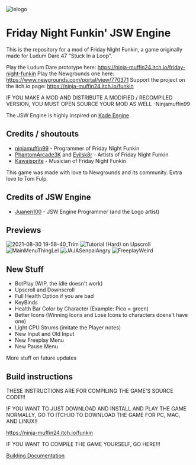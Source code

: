 ![lelogo](https://user-images.githubusercontent.com/65170591/131541948-3d792876-8f49-4430-9892-0e317cb77c93.png)

# Friday Night Funkin' JSW Engine

This is the repository for a mod of Friday Night Funkin, a game originally made for Ludum Dare 47 "Stuck In a Loop".

Play the Ludum Dare prototype here: https://ninja-muffin24.itch.io/friday-night-funkin
Play the Newgrounds one here: https://www.newgrounds.com/portal/view/770371
Support the project on the itch.io page: https://ninja-muffin24.itch.io/funkin

IF YOU MAKE A MOD AND DISTRIBUTE A MODIFIED / RECOMPILED VERSION, YOU MUST OPEN SOURCE YOUR MOD AS WELL
                                                                                -Ninjamuffin99

The JSW Engine is highly inspired on [Kade Engine](https://github.com/KadeDev/Kade-Engine)

## Credits / shoutouts

- [ninjamuffin99](https://twitter.com/ninja_muffin99) - Programmer of Friday Night Funkin
- [PhantomArcade3K](https://twitter.com/phantomarcade3k) and [Evilsk8r](https://twitter.com/evilsk8r) - Artists of Friday Night Funkin
- [Kawaisprite](https://twitter.com/kawaisprite) - Musician of Friday Night Funkin

This game was made with love to Newgrounds and its community. Extra love to Tom Fulp.

## Credits of JSW Engine

- [Juanen100](https://twitter.com/Juanen1001) - JSW Engine Programmer (and the Logo artist)

## Previews

![2021-08-30 19-58-40_Trim](https://user-images.githubusercontent.com/65170591/131385724-8db235b5-1935-4a4a-b4e9-a219ffb62080.gif)
![Tutorial (Hard) on Upscroll](https://user-images.githubusercontent.com/65170591/131541953-582da4c6-19af-4882-8299-2783a8b79f74.gif)
![MainMenuThingLel](https://user-images.githubusercontent.com/65170591/131541950-a27f8e4a-6769-424a-a049-001e323e8e9c.png)
![JAJASenpaiAngry](https://user-images.githubusercontent.com/65170591/131541945-b2515555-e3e6-486b-aaf4-11e8193a8db1.png)
![FreeplayWeird](https://user-images.githubusercontent.com/65170591/131541934-bdf0df39-a9fa-4662-98df-f984f603ab9d.png)

## New Stuff

- BotPlay (WIP, the idle doesn't work)
- Upscroll and Downscroll
- Full Health Option if you are bad
- KeyBinds
- Health Bar Color by Character (Example: Pico = green)
- Better Icons (Winning Icons and Lose Icons to characters doens't have one)
- Light CPU Strums (imitate the Player notes)
- New Input and Old Input
- New Freeplay Menu
- New Pause Menu

More stuff on future updates

## Build instructions

THESE INSTRUCTIONS ARE FOR COMPILING THE GAME'S SOURCE CODE!!!

IF YOU WANT TO JUST DOWNLOAD AND INSTALL AND PLAY THE GAME NORMALLY, GO TO ITCH.IO TO DOWNLOAD THE GAME FOR PC, MAC, AND LINUX!!

https://ninja-muffin24.itch.io/funkin

IF YOU WANT TO COMPILE THE GAME YOURSELF, GO HERE!!!

[Building Documentation](https://github.com/Juanen100/JSW-Engine/tree/main/.github/BUILDING_SHIT/building.md)